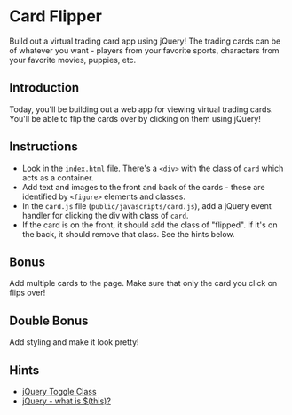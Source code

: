 # Card Flipper

Build out a virtual trading card app using jQuery! The trading cards can be of whatever you want - players from your favorite sports, characters from your favorite movies, puppies, etc. 

## Introduction

Today, you'll be building out a web app for viewing virtual trading cards. You'll be able to flip the cards over by clicking on them using jQuery!

## Instructions
+ Look in the `index.html` file. There's a `<div>` with the class of `card` which acts as a container. 
+ Add text and images to the front and back of the cards - these are identified by `<figure>` elements and classes. 
+ In the `card.js` file (`public/javascripts/card.js`), add a jQuery event handler for clicking the div with class of `card`. 
+ If the card is on the front, it should add the class of "flipped". If it's on the back, it should remove that class. See the hints below. 

## Bonus
Add multiple cards to the page. Make sure that only the card you click on flips over! 

## Double Bonus
Add styling and make it look pretty!

## Hints
+ [jQuery Toggle Class](http://api.jquery.com/toggleclass/)
+ [jQuery - what is $(this)?](http://www.learningjquery.com/2007/08/what-is-this)